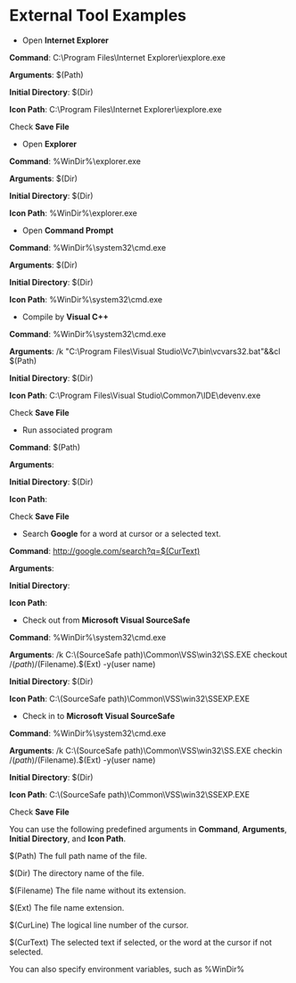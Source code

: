 # External Tool Examples

- Open **Internet Explorer**

**Command**: C:\\Program Files\\Internet Explorer\\iexplore.exe

**Arguments**: $(Path)

**Initial Directory**: $(Dir)

**Icon Path**: C:\\Program Files\\Internet Explorer\\iexplore.exe

Check **Save File**

- Open **Explorer**

**Command**: %WinDir%\\explorer.exe

**Arguments**: $(Dir)

**Initial Directory**: $(Dir)

**Icon Path**: %WinDir%\\explorer.exe

- Open **Command Prompt**

**Command**: %WinDir%\\system32\\cmd.exe

**Arguments**: $(Dir)

**Initial Directory**: $(Dir)

**Icon Path**: %WinDir%\\system32\\cmd.exe

- Compile by **Visual C++**

**Command**: %WinDir%\\system32\\cmd.exe

**Arguments**: /k "C:\\Program Files\\Visual Studio\\Vc7\\bin\\vcvars32.bat"&&cl $(Path)

**Initial Directory**: $(Dir)

**Icon Path**: C:\\Program Files\\Visual Studio\\Common7\\IDE\\devenv.exe

Check **Save File**

- Run associated program

**Command**: $(Path)

**Arguments**:

**Initial Directory**: $(Dir)

**Icon Path**:

Check **Save File**

- Search **Google** for a word at cursor or a selected text.

**Command**: http://google.com/search?q=$(CurText)

**Arguments**:

**Initial Directory**:

**Icon Path**:

- Check out from **Microsoft Visual SourceSafe**

**Command**: %WinDir%\\system32\\cmd.exe

**Arguments**: /k C:\\(SourceSafe path)\\Common\\VSS\\win32\\SS.EXE checkout
$/(path)/$(Filename).$(Ext) -y(user name)

**Initial Directory**: $(Dir)

**Icon Path**: C:\\(SourceSafe path)\\Common\\VSS\\win32\\SSEXP.EXE

- Check in to **Microsoft Visual SourceSafe**

**Command**: %WinDir%\\system32\\cmd.exe

**Arguments**: /k C:\\(SourceSafe path)\\Common\\VSS\\win32\\SS.EXE checkin
$/(path)/$(Filename).$(Ext) -y(user name)

**Initial Directory**: $(Dir)

**Icon Path**: C:\\(SourceSafe path)\\Common\\VSS\\win32\\SSEXP.EXE

Check **Save File**

You can use the following predefined arguments in **Command**, **Arguments**, **Initial Directory**, and **Icon Path**.

$(Path) The full path name of the file.

$(Dir) The directory name of the file.

$(Filename) The file name without its extension.

$(Ext) The file name extension.

$(CurLine) The logical line number of the cursor.

$(CurText) The selected text if selected, or the word at the cursor if not
selected.

You can also specify environment variables, such as %WinDir%
